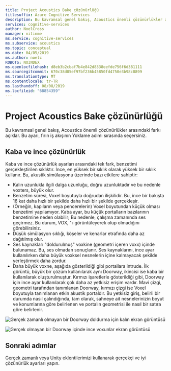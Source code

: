 ```yaml
---
title: Project Acoustics Bake çözünürlüğü
titlesuffix: Azure Cognitive Services
description: Bu kavramsal genel bakış, Acoustics önemli çözünürlükler arasındaki farkı açıklar.
services: cognitive-services
author: NoelCross
manager: nitinme
ms.service: cognitive-services
ms.subservice: acoustics
ms.topic: conceptual
ms.date: 04/05/2019
ms.author: noelc
ROBOTS: NOINDEX
ms.openlocfilehash: d8eb3b2cbaf7b4e842d8338eefde756f6d381111
ms.sourcegitcommit: 670c38d85ef97bf236b45850fd4750e3b98c8899
ms.translationtype: MT
ms.contentlocale: tr-TR
ms.lasthandoff: 08/08/2019
ms.locfileid: "68854359"
---
```

# <a name="project-acoustics-bake-resolution"></a>Project Acoustics Bake çözünürlüğü
Bu kavramsal genel bakış, Acoustics önemli çözünürlükler arasındaki farkı açıklar. Bu ayarı, fırın iş akışının Yoklame adımı sırasında seçersiniz.

## <a name="Coarse-vs-Fine-Resolution"></a>Kaba ve ince çözünürlük

Kaba ve ince çözünürlük ayarları arasındaki tek fark, benzetimi gerçekleştirilen sıklıktır. İnce, en yüksek bir sıklık olarak yüksek bir sıklık kullanır. Bu, akustik simülasyonu üzerinde bazı etkilere sahiptir:

* Kalın uzunlukla ilgili dalga uzunluğu, doğru uzunluktadır ve bu nedenle voxters, büyük olur.
* Benzetim süresi, Voxel boyutuyla doğrudan ilişkilidir. Bu, ince bir bakışta 16 kat daha hızlı bir şekilde daha hızlı bir şekilde gerçekleşir.
* (Örneğin, kapıların veya pencerelerin) Voxel boyutundan küçük olması benzetimi yapılamıyor. Kaba ayar, bu küçük portalların bazılarının benzetimine neden olabilir; Bu nedenle, çalışma zamanında ses geçirmez. Bu durum, VOX, ' ı görüntüleyerek olup olmadığını görebilirsiniz.
* Düşük simülasyon sıklığı, köşeler ve kenarlar etrafında daha az dağıtılmış olur.
* Ses kaynakları "doldurulmuş" voxkine (geometri içeren voxx) içinde bulunamaz. Bu, ses olmadan sonuçlanır. Ses kaynaklarını, ince ayar kullanılırken daha büyük voxksel nesnelerin içine kalmayacak şekilde yerleştirmek daha zordur.
* Daha büyük voxne, aşağıda gösterildiği gibi portallara intrude. İlk görüntü, büyük bir çözüm kullanılarak aynı Doorway, ikincisi ise kaba bir kullanılarak oluşturulmuştur. Kırmızı işaretlerle gösterildiği gibi, Doorway için ince ayar kullanılarak çok daha az yetkisiz erişim vardır. Mavi çizgi, geometri tarafından tanımlanan Doorway, kırmızı çizgi ise Voxel boyutuyla tanımlanan etkin akustik portaldır. Bu yetkisiz giriş, belirli bir durumda nasıl çalındığında, tam olarak, sahneye ait nesnelerinizin boyut ve konumlarına göre belirlenen ve portalın geometrisi ile nasıl bir satıra göre belirlenir.

![Gerçek zamanlı olmayan bir Doorway doldurma için kalın ekran görüntüsü](media/unreal-coarse-bake.png)

![Gerçek olmayan bir Doorway içinde ince voxunlar ekran görüntüsü](media/unreal-fine-bake.png)

## <a name="next-steps"></a>Sonraki adımlar

[Gerçek zamanlı](unreal-baking.md) veya [Unity](unity-baking.md) eklentilerimizi kullanarak gerçekçi ve iyi çözünürlük ayarları yapın.
